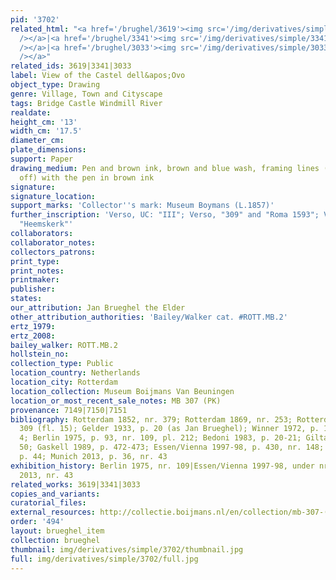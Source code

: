 ```yaml
---
pid: '3702'
related_html: "<a href='/brughel/3619'><img src='/img/derivatives/simple/3619/thumbnail.jpg'
  /></a>|<a href='/brughel/3341'><img src='/img/derivatives/simple/3341/thumbnail.jpg'
  /></a>|<a href='/brughel/3033'><img src='/img/derivatives/simple/3033/thumbnail.jpg'
  /></a>"
related_ids: 3619|3341|3033
label: View of the Castel dell&apos;Ovo
object_type: Drawing
genre: Village, Town and Cityscape
tags: Bridge Castle Windmill River
realdate: 
height_cm: '13'
width_cm: '17.5'
diameter_cm: 
plate_dimensions: 
support: Paper
drawing_medium: Pen and brown ink, brown and blue wash, framing lines (partially cut
  off) with the pen in brown ink
signature: 
signature_location: 
support_marks: 'Collector''s mark: Museum Boymans (L.1857)'
further_inscription: 'Verso, UC: "III"; Verso, "309" and "Roma 1593"; Verso, left:
  "Heemskerk"'
collaborators: 
collaborator_notes: 
collectors_patrons: 
print_type: 
print_notes: 
printmaker: 
publisher: 
states: 
our_attribution: Jan Brueghel the Elder
other_attribution_authorities: 'Bailey/Walker cat. #ROTT.MB.2'
ertz_1979: 
ertz_2008: 
bailey_walker: ROTT.MB.2
hollstein_no: 
collection_type: Public
location_country: Netherlands
location_city: Rotterdam
location_collection: Museum Boijmans Van Beuningen
location_or_most_recent_sale_notes: MB 307 (PK)
provenance: 7149|7150|7151
bibliography: Rotterdam 1852, nr. 379; Rotterdam 1869, nr. 253; Rotterdam 1901, nr.
  309 (fl. 15); Gelder 1933, p. 20 (as Jan Brueghel); Winner 1972, p. 126, 144, fig.
  4; Berlin 1975, p. 93, nr. 109, pl. 212; Bedoni 1983, p. 20-21; Giltaij 1988, nr.
  50; Gaskell 1989, p. 472-473; Essen/Vienna 1997-98, p. 430, nr. 148; Ruby 1999,
  p. 44; Munich 2013, p. 36, nr. 43
exhibition_history: Berlin 1975, nr. 109|Essen/Vienna 1997-98, under nr. 148|Munich
  2013, nr. 43
related_works: 3619|3341|3033
copies_and_variants: 
curatorial_files: 
external_resources: http://collectie.boijmans.nl/en/collection/mb-307-(pk)
order: '494'
layout: brueghel_item
collection: brueghel
thumbnail: img/derivatives/simple/3702/thumbnail.jpg
full: img/derivatives/simple/3702/full.jpg
---
```


